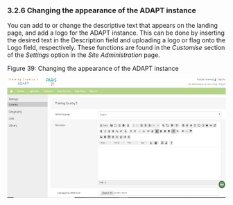 ### 3.2.6 Changing the appearance of the ADAPT instance <!-- {docsify-ignore} -->

You can add to or change the descriptive text that appears on the
landing page, and add a logo for the ADAPT instance. This can be done by
inserting the desired text in the Description field and uploading a logo
or flag onto the Logo field, respectively. These functions are found in
the *Customise* section of the *Settings* option in the *Site
Administration* page.

<span id="_Toc7208842" class="anchor"></span>Figure 39: Changing the
appearance of the ADAPT instance

<img src="ADAPTmedia\media\image40.png" style="width:6.26806in;height:2.86923in" />
